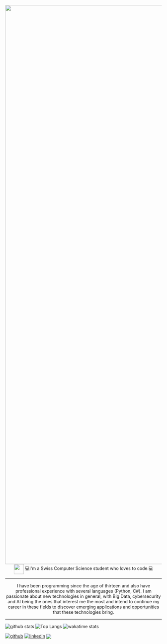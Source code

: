 <!-- maybe include a gif instead -->
<img src="https://user-images.githubusercontent.com/23141863/119359694-2d92f500-bcaa-11eb-9696-fbba61f96454.png" width="1800"/>

<div align="center">
  <img style='vertical-align:middle;' src='https://user-images.githubusercontent.com/23141863/119362313-db9f9e80-bcac-11eb-93a2-68609f056ece.png' width="32">
  <div style='vertical-align:middle; display:inline;'>
    💻I'm a Swiss Computer Science student who loves to code.💻
  </div>
</div>
  
----------------

<p align="center">
I have been programming since the age of thirteen and also have professional experience with several languages (Python, C#).
I am passionate about new technologies in general, with Big Data, cybersecurity and AI being the ones that interest me the most and intend to continue my career in these fields to discover emerging applications and opportunities that these technologies bring.
</p>

----------------

![github stats](https://github-readme-stats.vercel.app/api?username=jondef&show_icons=true&hide_title=true&count_private=true&show_icons=true&theme=buefy&border_color=2e4058&bg_color=30,d95b42,904e95&title_color=fff&text_color=fff)
![Top Langs](https://github-readme-stats.vercel.app/api/top-langs/?username=jondef&layout=compact&border_color=2e4058&bg_color=30,9c518b,6f3d74&title_color=fff&text_color=fff)
![wakatime stats](https://github-readme-stats.vercel.app/api/wakatime?username=jondef&layout=default&border_color=2e4058&bg_color=30,bd596b,6f3d74&title_color=fff&text_color=fff)


[![github](https://img.shields.io/badge/GitHub-000000?style=for-the-badge&logo=GitHub&logoColor=white)](https://github.com/jondef/)
[![linkedin](https://img.shields.io/badge/LinkedIn-0077b5?style=for-the-badge&logo=LinkedIn&logoColor=white)](https://www.linkedin.com/in/jon-defilla/)
<img style='vertical-align:middle;' src="https://komarev.com/ghpvc/?username=jondef&style=flat-square&color=dc143c">
<!--
https://simpleicons.org/
![<Badge Name>](https://img.shields.io/badge/<Badge Text>-<Background Color>?style=for-the-badge&logo=<Icon Name>&logoColor=<Logo Color>)

**jondef/jondef** is a ✨ _special_ ✨ repository because its `README.md` (this file) appears on your GitHub profile.

Here are some ideas to get you started:

- 🔭 I’m currently working on ...
- 🌱 I’m currently learning ...
- 👯 I’m looking to collaborate on ...
- 🤔 I’m looking for help with ...
- 💬 Ask me about ...
- 📫 How to reach me: ...
- 😄 Pronouns: ...
- ⚡ Fun fact: ...
-->
